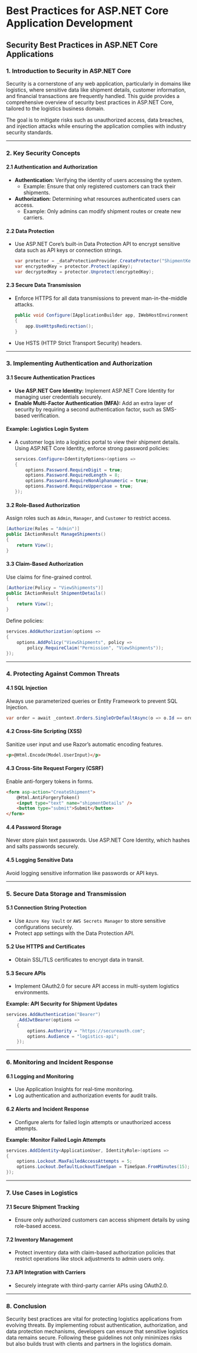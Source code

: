# Best Practices for ASP.NET Core Application Development

## **Security Best Practices in ASP.NET Core Applications**

### **1. Introduction to Security in ASP.NET Core**

Security is a cornerstone of any web application, particularly in domains like logistics, where sensitive data like shipment details, customer information, and financial transactions are frequently handled. This guide provides a comprehensive overview of security best practices in ASP.NET Core, tailored to the logistics business domain.

The goal is to mitigate risks such as unauthorized access, data breaches, and injection attacks while ensuring the application complies with industry security standards.

---

### **2. Key Security Concepts**

#### **2.1 Authentication and Authorization**

- **Authentication:** Verifying the identity of users accessing the system.
  - Example: Ensure that only registered customers can track their shipments.
- **Authorization:** Determining what resources authenticated users can access.
  - Example: Only admins can modify shipment routes or create new carriers.

#### **2.2 Data Protection**

- Use ASP.NET Core’s built-in Data Protection API to encrypt sensitive data such as API keys or connection strings.

  ```csharp
  var protector = _dataProtectionProvider.CreateProtector("ShipmentKeyProtector");
  var encryptedKey = protector.Protect(apiKey);
  var decryptedKey = protector.Unprotect(encryptedKey);
  ```

#### **2.3 Secure Data Transmission**

- Enforce HTTPS for all data transmissions to prevent man-in-the-middle attacks.

  ```csharp
  public void Configure(IApplicationBuilder app, IWebHostEnvironment env)
  {
      app.UseHttpsRedirection();
  }
  ```

- Use HSTS (HTTP Strict Transport Security) headers.

---

### **3. Implementing Authentication and Authorization**

#### **3.1 Secure Authentication Practices**

- **Use ASP.NET Core Identity:** Implement ASP.NET Core Identity for managing user credentials securely.
- **Enable Multi-Factor Authentication (MFA):** Add an extra layer of security by requiring a second authentication factor, such as SMS-based verification.
  
#### **Example: Logistics Login System**

- A customer logs into a logistics portal to view their shipment details. Using ASP.NET Core Identity, enforce strong password policies:

  ```csharp
  services.Configure<IdentityOptions>(options =>
  {
      options.Password.RequireDigit = true;
      options.Password.RequiredLength = 8;
      options.Password.RequireNonAlphanumeric = true;
      options.Password.RequireUppercase = true;
  });
  ```

#### **3.2 Role-Based Authorization**

Assign roles such as `Admin`, `Manager`, and `Customer` to restrict access.

```csharp
[Authorize(Roles = "Admin")]
public IActionResult ManageShipments()
{
    return View();
}
```

#### **3.3 Claim-Based Authorization**

Use claims for fine-grained control.

```csharp
[Authorize(Policy = "ViewShipments")]
public IActionResult ShipmentDetails()
{
    return View();
}
```

Define policies:

```csharp
services.AddAuthorization(options =>
{
    options.AddPolicy("ViewShipments", policy =>
        policy.RequireClaim("Permission", "ViewShipments"));
});
```

---

### **4. Protecting Against Common Threats**

#### **4.1 SQL Injection**

Always use parameterized queries or Entity Framework to prevent SQL Injection.

```csharp
var order = await _context.Orders.SingleOrDefaultAsync(o => o.Id == orderId);
```

#### **4.2 Cross-Site Scripting (XSS)**

Sanitize user input and use Razor’s automatic encoding features.

```html
<p>@Html.Encode(Model.UserInput)</p>
```

#### **4.3 Cross-Site Request Forgery (CSRF)**

Enable anti-forgery tokens in forms.

```html
<form asp-action="CreateShipment">
    @Html.AntiForgeryToken()
    <input type="text" name="shipmentDetails" />
    <button type="submit">Submit</button>
</form>
```

#### **4.4 Password Storage**

Never store plain text passwords. Use ASP.NET Core Identity, which hashes and salts passwords securely.

#### **4.5 Logging Sensitive Data**

Avoid logging sensitive information like passwords or API keys.

---

### **5. Secure Data Storage and Transmission**

#### **5.1 Connection String Protection**

- Use `Azure Key Vault` or `AWS Secrets Manager` to store sensitive configurations securely.
- Protect app settings with the Data Protection API.

#### **5.2 Use HTTPS and Certificates**

- Obtain SSL/TLS certificates to encrypt data in transit.

#### **5.3 Secure APIs**

- Implement OAuth2.0 for secure API access in multi-system logistics environments.

**Example: API Security for Shipment Updates**

```csharp
services.AddAuthentication("Bearer")
    .AddJwtBearer(options =>
    {
        options.Authority = "https://secureauth.com";
        options.Audience = "logistics-api";
    });
```

---

### **6. Monitoring and Incident Response**

#### **6.1 Logging and Monitoring**

- Use Application Insights for real-time monitoring.
- Log authentication and authorization events for audit trails.

#### **6.2 Alerts and Incident Response**

- Configure alerts for failed login attempts or unauthorized access attempts.

**Example: Monitor Failed Login Attempts**

```csharp
services.AddIdentity<ApplicationUser, IdentityRole>(options =>
{
    options.Lockout.MaxFailedAccessAttempts = 5;
    options.Lockout.DefaultLockoutTimeSpan = TimeSpan.FromMinutes(15);
});
```

---

### **7. Use Cases in Logistics**

#### **7.1 Secure Shipment Tracking**

- Ensure only authorized customers can access shipment details by using role-based access.

#### **7.2 Inventory Management**

- Protect inventory data with claim-based authorization policies that restrict operations like stock adjustments to admin users only.

#### **7.3 API Integration with Carriers**

- Securely integrate with third-party carrier APIs using OAuth2.0.

---

### **8. Conclusion**

Security best practices are vital for protecting logistics applications from evolving threats. By implementing robust authentication, authorization, and data protection mechanisms, developers can ensure that sensitive logistics data remains secure. Following these guidelines not only minimizes risks but also builds trust with clients and partners in the logistics domain.
